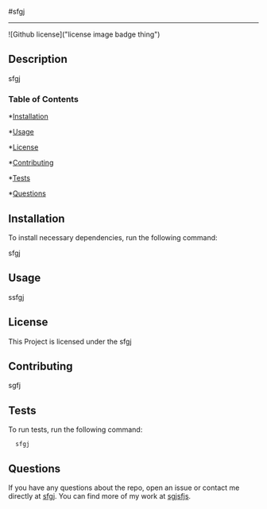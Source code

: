 
#sfgj
<hr>
![Github license]("license image badge thing")

## Description
sfgj

### Table of Contents

*[Installation](#installation)

*[Usage](#usage)

*[License](#license)

*[Contributing](#contributing)

*[Tests](#tests)

*[Questions](#questions)

## Installation

To install necessary dependencies, run the following command:

  sfgj


## Usage

ssfgj

## License

This Project is licensed under the sfgj 

## Contributing

sgfj

## Tests

To run tests, run the following command:

```
  sfgj
```

## Questions

If you have any questions about the repo, open an issue or contact me directly at [sfgj](sfgj). You can find more of my work at [sgjsfjs](github.com/sgjsfjs).
    